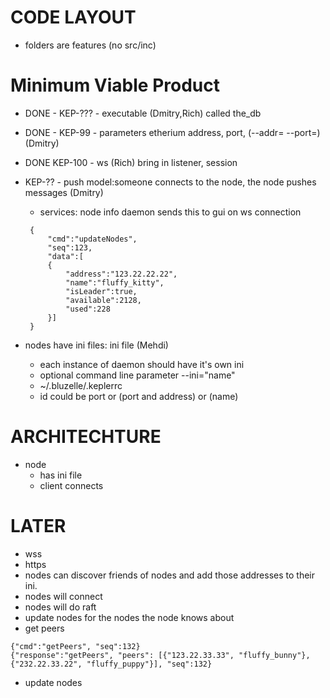 CODE LAYOUT
===========
- folders are features (no src/inc)

Minimum Viable Product
======================
* DONE - KEP-??? - executable (Dmitry,Rich) called the_db
* DONE - KEP-99 - parameters etherium address, port, (--addr=<addr> --port=<port>) (Dmitry)
* DONE KEP-100 - ws (Rich) bring in listener, session
* KEP-?? - push model:someone connects to the node, the node pushes messages (Dmitry)
    * services: node info daemon sends this to gui on ws connection

   ```
    {
        "cmd":"updateNodes",
        "seq":123,
        "data":[
        {
            "address":"123.22.22.22",
            "name":"fluffy_kitty",
            "isLeader":true,
            "available":2128,
            "used":228
        }]
    }
    ```

* nodes have ini files: ini file (Mehdi)
    * each instance of daemon should have it's own ini
    * optional command line parameter --ini="name"
    * ~/.bluzelle/.kepler<id>rc
    * id could be port or (port and address) or (name)

ARCHITECHTURE
=============
* node
    * has ini file
    * client connects


LATER
=====

* wss
* https
* nodes can discover friends of nodes and add those addresses to their ini.
* nodes will connect
* nodes will do raft
* update nodes for the nodes the node knows about
* get peers
```
{"cmd":"getPeers", "seq":132}
{"response":"getPeers", "peers": [{"123.22.33.33", "fluffy_bunny"},{"232.22.33.22", "fluffy_puppy"}], "seq":132}
```
* update nodes
